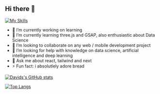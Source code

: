 ## Hi there 👋
[![My Skills](https://skillicons.dev/icons?i=js,html,css,arduino,bootstrap,git,github,js,nextjs,py,r,react,threejs,ts,vercel,vue,yarn&theme=dark)](https://skillicons.dev)

- 🔭 I’m currently working on learning 
- 🌱 I’m currently learning three.js and GSAP, also enthusiastic about Data Science
- 👯 I’m looking to collaborate on any web / mobile development project
- 🤔 I’m looking for help with knowledge on data science, artificial intelligence and deep learning
- 💬 Ask me about react, tailwind and next
- ⚡ Fun fact: i absolutlely adore bread

[![Davids's GitHub stats](https://github-readme-stats.vercel.app/api?username=davidakerele&show_icons=true&theme=chartreuse-dark&hide_rank=true&layout=pie)](https://github.com/davidakerele/github-readme-stats)  

[![Top Langs](https://github-readme-stats.vercel.app/api/top-langs/?username=davidakerele&layout=compact&langs_count=20&theme=chartreuse-dark)](https://github.com/davidakerele/github-readme-stats)
<!--
**DavidAkerele/DavidAkerele** is a ✨ _special_ ✨ repository because its `README.md` (this file) appears on your GitHub profile.

Here are some ideas to get you started:

- 🔭 I’m currently working on ...
- 🌱 I’m currently learning ...
- 👯 I’m looking to collaborate on ...
- 🤔 I’m looking for help with ...
- 💬 Ask me about ...
- 📫 How to reach me: ...
- 😄 Pronouns: ...
- ⚡ Fun fact: ...
-->
